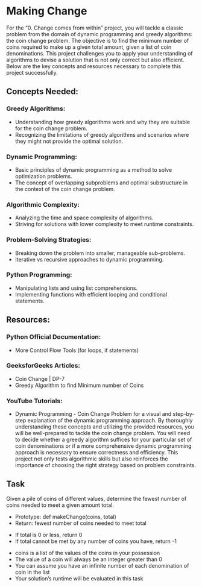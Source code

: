 # Making Change
For the “0. Change comes from within” project, you will tackle a classic problem from the domain of dynamic programming and greedy algorithms: the coin change problem. The objective is to find the minimum number of coins required to make up a given total amount, given a list of coin denominations. This project challenges you to apply your understanding of algorithms to devise a solution that is not only correct but also efficient. Below are the key concepts and resources necessary to complete this project successfully.

## Concepts Needed:
### Greedy Algorithms:

- Understanding how greedy algorithms work and why they are suitable for the coin change problem.
- Recognizing the limitations of greedy algorithms and scenarios where they might not provide the optimal solution.
### Dynamic Programming:

- Basic principles of dynamic programming as a method to solve optimization problems.
- The concept of overlapping subproblems and optimal substructure in the context of the coin change problem.
### Algorithmic Complexity:

- Analyzing the time and space complexity of algorithms.
- Striving for solutions with lower complexity to meet runtime constraints.
### Problem-Solving Strategies:

- Breaking down the problem into smaller, manageable sub-problems.
- Iterative vs recursive approaches to dynamic programming.
### Python Programming:

- Manipulating lists and using list comprehensions.
- Implementing functions with efficient looping and conditional statements.
## Resources:
### Python Official Documentation:

- More Control Flow Tools (for loops, if statements)
### GeeksforGeeks Articles:

- Coin Change | DP-7
- Greedy Algorithm to find Minimum number of Coins
### YouTube Tutorials:

- Dynamic Programming - Coin Change Problem for a visual and step-by-step explanation of the dynamic programming approach.
By thoroughly understanding these concepts and utilizing the provided resources, you will be well-prepared to tackle the coin change problem. You will need to decide whether a greedy algorithm suffices for your particular set of coin denominations or if a more comprehensive dynamic programming approach is necessary to ensure correctness and efficiency. This project not only tests algorithmic skills but also reinforces the importance of choosing the right strategy based on problem constraints.

## Task
Given a pile of coins of different values, determine the fewest number of coins needed to meet a given amount total.

- Prototype: def makeChange(coins, total)
- Return: fewest number of coins needed to meet total
* If total is 0 or less, return 0
* If total cannot be met by any number of coins you have, return -1
- coins is a list of the values of the coins in your possession
- The value of a coin will always be an integer greater than 0
- You can assume you have an infinite number of each denomination of coin in the list
- Your solution’s runtime will be evaluated in this task
